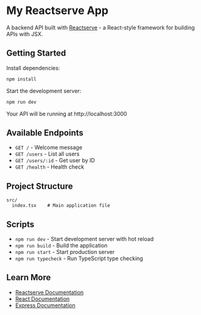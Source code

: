 # My Reactserve App

A backend API built with [Reactserve](https://github.com/your-username/reactserve) - a React-style framework for building APIs with JSX.

## Getting Started

Install dependencies:

```bash
npm install
```

Start the development server:

```bash
npm run dev
```

Your API will be running at http://localhost:3000

## Available Endpoints

- `GET /` - Welcome message
- `GET /users` - List all users
- `GET /users/:id` - Get user by ID
- `GET /health` - Health check

## Project Structure

```
src/
  index.tsx    # Main application file
```

## Scripts

- `npm run dev` - Start development server with hot reload
- `npm run build` - Build the application
- `npm run start` - Start production server
- `npm run typecheck` - Run TypeScript type checking

## Learn More

- [Reactserve Documentation](https://github.com/your-username/reactserve)
- [React Documentation](https://react.dev/)
- [Express Documentation](https://expressjs.com/)
